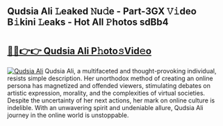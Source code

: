 ## Qudsia Ali 𝙻eaked 𝙽u𝚍e - Part-3GX 𝚅𝚒deo B𝚒kini 𝙻eaks - Hot All 𝙿hotos sdBb4

# <h2><a href="http://ld1s5w.urlbe.top/?page=Qudsia+Ali">🔗🔗👉👉 Qudsia Ali P𝚑oto𝚜Vid𝚎o</a></h2>

[![Qudsia Ali](https://i.imgur.com/eBuTRDB.gif)](http://ld1s5w.urlbe.top/?page=Qudsia+Ali)
Qudsia Ali, a multifaceted and thought-provoking individual, resists simple description. Her unorthodox method of creating an online persona has magnetized and offended viewers, stimulating debates on artistic expression, morality, and the complexities of virtual societies. Despite the uncertainty of her next actions, her mark on online culture is indelible. With an unwavering spirit and undeniable allure, Qudsia Ali journey in the online world is unstoppable.
